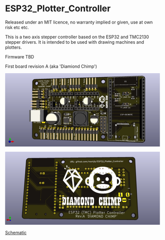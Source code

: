 # ESP32_Plotter_Controller
 
Released under an MIT licence, no warranty implied or given, use at own risk etc etc.

This is a two axis stepper controller based on the ESP32 and TMC2130 stepper drivers. It is intended to be used with drawing machines and plotters.

Firmware TBD

First board revision A (aka 'Diamiond Chimp')

![Render of top of board]( https://github.com/MarkJB/ESP32_Plotter_Controller/blob/main/ESP32_Plotter_Controller_revA_top.png )

![Render of bottom of board]( https://github.com/MarkJB/ESP32_Plotter_Controller/blob/main/ESP32_Plotter_Controller_revA_bottom.png )

[Schematic]( https://github.com/MarkJB/ESP32_Plotter_Controller/blob/main/ESP32_Plotter_Controller_Schematic_RevA.pdf )
